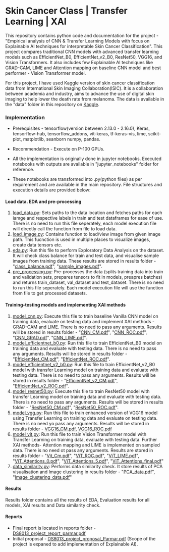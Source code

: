 # Skin Cancer Class | Transfer Learning | XAI

This repository contains python code and documentation for the project - "Empirical analysis of CNN & Transfer Learning Models with focus on Explainable AI techniques for 
interpretable Skin Cancer Classification". This project compares traditional CNN models with advanced transfer learning models such as EfficientNet_B0, EfficientNet_v2_B0, 
ResNet50, VGG16, and Vision Transformers. It also includes few Explainable AI techniques like GRAD-CAM, LIME and Attention mapping on baseline CNN model and best performer - Vision Transformer model.

For this project, I have used Kaggle version of skin cancer classification data from International Skin Imaging Collaboration(ISIC). It is a collaboration between academia and industry, aims to advance the use of digital skin imaging to help lower the death rate from melanoma. The data is available in the "data" folder in this repository on [Kaggle](https://www.kaggle.com/datasets/fanconic/skin-cancer-malignant-vs-benign).

### Implementation

* Prerequisites -  tensorflow(version between 2.13.0 - 2.16.0), Keras, tensorflow-hub, tensorflow_addons, vit-keras, tf-keras-vis, lime, scikit-plot, matplotlib, seanborn numpy, pandas.
* Recommendation -  Execute on P-100 GPUs.

* All the implementation is originally done in jupyter notebooks. Executed notebooks with outputs are available in "jupyter_notebooks" folder for reference.
* These notebooks are transformed into .py(python files) as per requirement and are available in the main repository. File structures and execution details are provided below:

#### Load data. EDA and pre-processing

1. [load_data.py](load_data.py): Sets paths to the data location and fetches paths for each iamge and respective labels in train and test dataframes for ease of use. There is no need to run this file seperately, each model execution file will directly call the function from file to load data.
3. [load_image.py](load_image.py): Contains function to load/view image from given image path. This fucnction is used in multiple places to visualize images, create data tensors etc.
4. [eda.py](eda.py): Run this file to perform Exploratory Data Analysis on the dataset. It will check class balance for train and test data, and visualise sample images from training data. These results are stored in results folder - "[class_balance.pdf](results/class_balance.pdf)", "[sample_images.pdf](results/sample_images.pdf)".
5. [pre_processing.py](pre_processing.py): Pre-processes the data (splits training data into train and validation sets, prepares tensors to fit in models, preapres batches) and returns train_dataset, val_dataset and test_dataset. There is no need to run this file seperately. Each model execution file will use the function from file to get processed datasets.

#### Training-testing models and implementing XAI methods

1. [model_cnn.py](model_cnn.py): Execute this file to train baseline Vanilla CNN model on training data, evaluate on testing data and implement XAI methods - GRAD-CAM and LIME. There is no need to pass any arguments. Results will be stored in results folder - "[CNN_CM.pdf](results/CNN_CM.pdf)", "[CNN_ROC.pdf](results/CNN_ROC.pdf)", "[CNN_GRAD.pdf](results/CNN_GRAD.pdf)", "[CNN_LIME.pdf](results/CNN_LIME.pdf)".
2. [model_efficientnet_b0.py](model_efficientnet_b0.py): Run this file to train EfficientNet_B0 model on training data and evaluate with testing data. There is no need to pass any arguments. Results will be stored in results folder - "[EfficientNet_CM.pdf](results/EfficientNet_CM.pdf)", "[EfficientNet_ROC.pdf](results/EfficientNet_ROC.pdf)".
3. [model_efficientnet_v2_b0.py](model_efficientnet_v2_b0.py): Run this file to train EfficientNet_v2_B0 model with transfer Learning model on training data and evaluate with testing data. There is no need to pass any arguments. Results will be stored in results folder - "[EfficientNet_v2_CM.pdf](results/EfficientNet_v2_CM.pdf)", "[EfficientNet_v2_ROC.pdf](results/EfficientNet_v2_ROC.pdf)".
4. [model_resnet50.py](model_resnet50.py): Execute this file to train ResNet50 model with transfer Learning model on training data and evaluate with testing data. There is no need to pass any arguments. Results will be stored in results folder - "[ResNet50_CM.pdf](results/ResNet50_CM.pdf)", "[ResNet50_ROC.pdf](results/ResNet50_ROC.pdf)".
5. [model_vgg.py](model_vgg.py): Run this file to train enhanced version of VGG16 model using Transfer Learning on training data and evaluate on testing data. There is no need yo pass any arguments. Results will be stored in results folder - [VGG16_CM.pdf](results/VGG16_CM.pdf), [VGG16_ROC.pdf](results/VGG16_ROC.pdf)
6. [model_vit.py](model_vit.py): Run this file to train Vision Transformer model with Transfer Learning on training data, evaluate with testing data. Further XAI methods- Attention mapping and LIME is implemented on sampled data. There is no need ot pass any arguments. Results are stored in results folder - "[Vit_Cm.pdf](results/Vit_Cm.pdf)", "[ViT_ROC.pdf](results/ViT_ROC.pdf)", "[ViT_LIME.pdf](results/ViT_LIME.pdf)", "[ViT_Attentions_0.pdf](results/ViT_Attentions_0.pdf)", "[ViT_Attentions_5.pdf](results/ViT_Attentions_5.pdf)", "[ViT_Attentions_final.pdf](results/ViT_Attentions_final.pdf)"
7. [data_similarity.py](data_similarity.py): Performs data similarity check. It store results of PCA visualisation and Image clustering in results folder - "[PCA_data.pdf](results/PCA_data.pdf)", "[Image_clustering_data.pdf](results/Image_clustering_data.pdf)"

#### Results

Results folder contains all the results of EDA, Evaluation results for all models, XAI results and Data similarity check.

#### Reports

* Final report is located in reports folder - [DS8013_project_report_parmar.pdf](reports/DS8013_project_report_parmar.pdf)
* Initial proposal - [DS8013_project_proposal_Parmar.pdf](reports/DS8013_project_proposal_Parmar.pdf) (Scope of the project is expaned to add implementation of Explainable AI).
